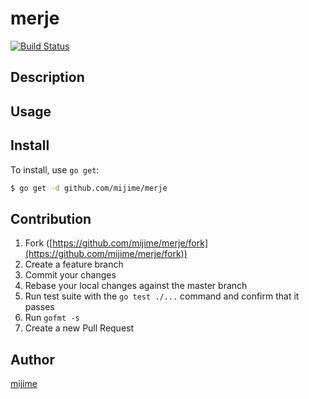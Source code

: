 # merje

[![Build Status](https://drone.io/github.com/mijime/merje/status.png)](https://drone.io/github.com/mijime/merje/latest)


## Description

## Usage

## Install

To install, use `go get`:

```bash
$ go get -d github.com/mijime/merje
```

## Contribution

1. Fork ([https://github.com/mijime/merje/fork](https://github.com/mijime/merje/fork))
1. Create a feature branch
1. Commit your changes
1. Rebase your local changes against the master branch
1. Run test suite with the `go test ./...` command and confirm that it passes
1. Run `gofmt -s`
1. Create a new Pull Request

## Author

[mijime](https://github.com/mijime)
